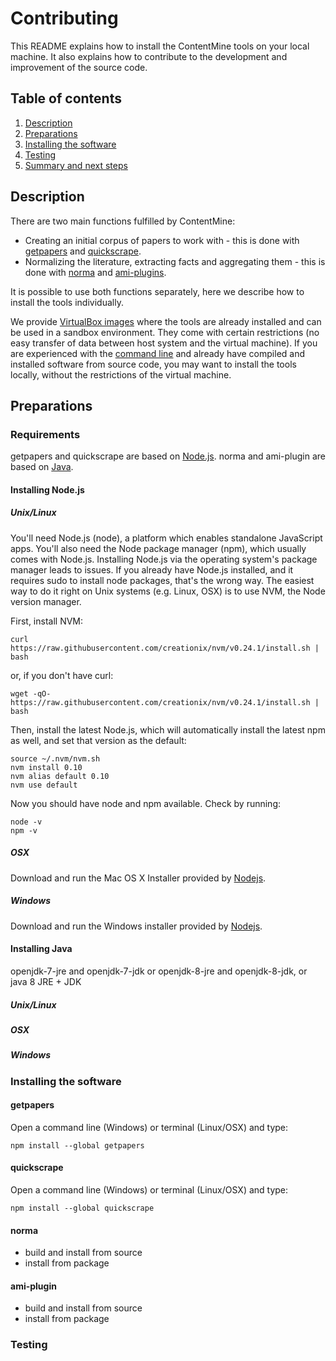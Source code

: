 # Contributing

This README explains how to install the ContentMine tools on your local machine. It also explains how to contribute to the development and improvement of the source code.

## Table of contents

1. [Description](#description)
1. [Preparations](#preparations)
1. [Installing the software](#installing-the-software)
1. [Testing](#testing)
1. [Summary and next steps](#summary-and-next-steps)

## Description

There are two main functions fulfilled by ContentMine:

* Creating an initial corpus of papers to work with - this is done with [getpapers](../getpapers) and [quickscrape](../quickscrape).
* Normalizing the literature, extracting facts and aggregating them - this is done with [norma](../norma) and [ami-plugins](../ami).

It is possible to use both functions separately, here we describe how to install the tools individually.

We provide [VirtualBox images](../vms) where the tools are already installed and can be used in a sandbox environment. They come with certain restrictions (no easy transfer of data between host system and the virtual machine). If you are experienced with the [command line](../shell) and already have compiled and installed software from source code, you may want to install the tools locally, without the restrictions of the virtual machine.

## Preparations

### Requirements

getpapers and quickscrape are based on [Node.js](https://en.wikipedia.org/wiki/Node.js). norma and ami-plugin are based on [Java](https://en.wikipedia.org/wiki/Java_(programming_language)). 

#### Installing Node.js

##### Unix/Linux

You'll need Node.js (node), a platform which enables standalone JavaScript apps. You'll also need the Node package manager (npm), which usually comes with Node.js. Installing Node.js via the operating system's package manager leads to issues. If you already have Node.js installed, and it requires sudo to install node packages, that's the wrong way. The easiest way to do it right on Unix systems (e.g. Linux, OSX) is to use NVM, the Node version manager.

First, install NVM:
```
curl https://raw.githubusercontent.com/creationix/nvm/v0.24.1/install.sh | bash
```
or, if you don't have curl:
```
wget -qO- https://raw.githubusercontent.com/creationix/nvm/v0.24.1/install.sh | bash
```

Then, install the latest Node.js, which will automatically install the latest npm as well, and set that version as the default:

```
source ~/.nvm/nvm.sh
nvm install 0.10
nvm alias default 0.10
nvm use default
```
Now you should have node and npm available. Check by running:

```
node -v
npm -v
```

##### OSX

Download and run the Mac OS X Installer provided by [Nodejs](https://nodejs.org/en/download/).

##### Windows

Download and run the Windows installer provided by [Nodejs](https://nodejs.org/en/download/).


#### Installing Java

openjdk-7-jre and openjdk-7-jdk or openjdk-8-jre and openjdk-8-jdk, or java 8 JRE + JDK

##### Unix/Linux


##### OSX


##### Windows


### Installing the software

#### getpapers

Open a command line (Windows) or terminal (Linux/OSX) and type:

```
npm install --global getpapers
```

#### quickscrape

Open a command line (Windows) or terminal (Linux/OSX) and type:

```
npm install --global quickscrape
```

#### norma

* build and install from source
* install from package

#### ami-plugin

* build and install from source
* install from package


### Testing
